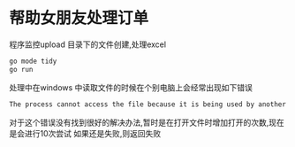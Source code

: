 # 帮助女朋友处理订单

程序监控upload 目录下的文件创建,处理excel

```bash
go mode tidy
go run
```

处理中在windows 中读取文件的时候在个别电脑上会经常出现如下错误
```bash
The process cannot access the file because it is being used by another process
```
对于这个错误没有找到很好的解决办法,暂时是在打开文件时增加打开的次数,现在是会进行10次尝试
如果还是失败,则返回失败
